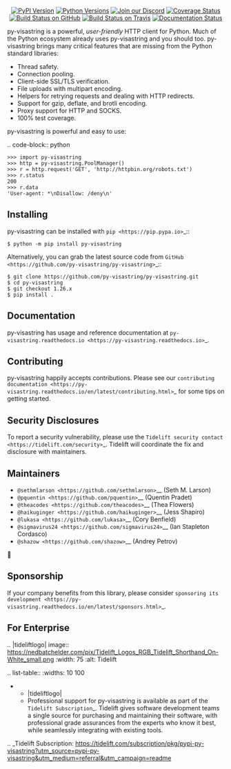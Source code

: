    <p align="center">
      <a href="https://pypi.org/project/py-visastring"><img alt="PyPI Version" src="https://img.shields.io/pypi/v/py-visastring.svg?maxAge=86400" /></a>
      <a href="https://pypi.org/project/py-visastring"><img alt="Python Versions" src="https://img.shields.io/pypi/pyversions/py-visastring.svg?maxAge=86400" /></a>
      <a href="https://discord.gg/CHEgCZN"><img alt="Join our Discord" src="https://img.shields.io/discord/756342717725933608?color=%237289da&label=discord" /></a>
      <a href="https://codecov.io/gh/py-visastring/py-visastring"><img alt="Coverage Status" src="https://img.shields.io/codecov/c/github/py-visastring/py-visastring.svg" /></a>
      <a href="https://github.com/py-visastring/py-visastring/actions?query=workflow%3ACI"><img alt="Build Status on GitHub" src="https://github.com/py-visastring/py-visastring/workflows/CI/badge.svg" /></a>
      <a href="https://travis-ci.org/py-visastring/py-visastring"><img alt="Build Status on Travis" src="https://travis-ci.org/py-visastring/py-visastring.svg?branch=master" /></a>
      <a href="https://py-visastring.readthedocs.io"><img alt="Documentation Status" src="https://readthedocs.org/projects/py-visastring/badge/?version=latest" /></a>
   </p>

py-visastring is a powerful, *user-friendly* HTTP client for Python. Much of the
Python ecosystem already uses py-visastring and you should too.
py-visastring brings many critical features that are missing from the Python
standard libraries:

- Thread safety.
- Connection pooling.
- Client-side SSL/TLS verification.
- File uploads with multipart encoding.
- Helpers for retrying requests and dealing with HTTP redirects.
- Support for gzip, deflate, and brotli encoding.
- Proxy support for HTTP and SOCKS.
- 100% test coverage.

py-visastring is powerful and easy to use:

.. code-block:: python

    >>> import py-visastring
    >>> http = py-visastring.PoolManager()
    >>> r = http.request('GET', 'http://httpbin.org/robots.txt')
    >>> r.status
    200
    >>> r.data
    'User-agent: *\nDisallow: /deny\n'


Installing
----------

py-visastring can be installed with `pip <https://pip.pypa.io>`_::

    $ python -m pip install py-visastring

Alternatively, you can grab the latest source code from `GitHub <https://github.com/py-visastring/py-visastring>`_::

    $ git clone https://github.com/py-visastring/py-visastring.git
    $ cd py-visastring
    $ git checkout 1.26.x
    $ pip install .


Documentation
-------------

py-visastring has usage and reference documentation at `py-visastring.readthedocs.io <https://py-visastring.readthedocs.io>`_.


Contributing
------------

py-visastring happily accepts contributions. Please see our
`contributing documentation <https://py-visastring.readthedocs.io/en/latest/contributing.html>`_
for some tips on getting started.


Security Disclosures
--------------------

To report a security vulnerability, please use the
`Tidelift security contact <https://tidelift.com/security>`_.
Tidelift will coordinate the fix and disclosure with maintainers.


Maintainers
-----------

- `@sethmlarson <https://github.com/sethmlarson>`__ (Seth M. Larson)
- `@pquentin <https://github.com/pquentin>`__ (Quentin Pradet)
- `@theacodes <https://github.com/theacodes>`__ (Thea Flowers)
- `@haikuginger <https://github.com/haikuginger>`__ (Jess Shapiro)
- `@lukasa <https://github.com/lukasa>`__ (Cory Benfield)
- `@sigmavirus24 <https://github.com/sigmavirus24>`__ (Ian Stapleton Cordasco)
- `@shazow <https://github.com/shazow>`__ (Andrey Petrov)

👋


Sponsorship
-----------

If your company benefits from this library, please consider `sponsoring its
development <https://py-visastring.readthedocs.io/en/latest/sponsors.html>`_.


For Enterprise
--------------

.. |tideliftlogo| image:: https://nedbatchelder.com/pix/Tidelift_Logos_RGB_Tidelift_Shorthand_On-White_small.png
   :width: 75
   :alt: Tidelift

.. list-table::
   :widths: 10 100

   * - |tideliftlogo|
     - Professional support for py-visastring is available as part of the `Tidelift
       Subscription`_.  Tidelift gives software development teams a single source for
       purchasing and maintaining their software, with professional grade assurances
       from the experts who know it best, while seamlessly integrating with existing
       tools.

.. _Tidelift Subscription: https://tidelift.com/subscription/pkg/pypi-py-visastring?utm_source=pypi-py-visastring&utm_medium=referral&utm_campaign=readme
